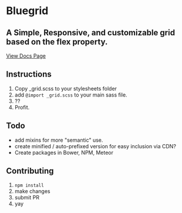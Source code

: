 # Bluegrid
## A Simple, Responsive, and customizable grid based on the flex property.

[View Docs Page](http://colbycheeze.github.io/bluegrid/)

## Instructions
1. Copy _grid.scss to your stylesheets folder
2. add `@import _grid.scss` to your main sass file.
3. ??
4. Profit.

## Todo
 - add mixins for more "semantic" use.
 - create minified / auto-prefixed version for easy inclusion via CDN?
 - Create packages in Bower, NPM, Meteor

## Contributing
1. `npm install`
2. make changes
3. submit PR
4. yay
